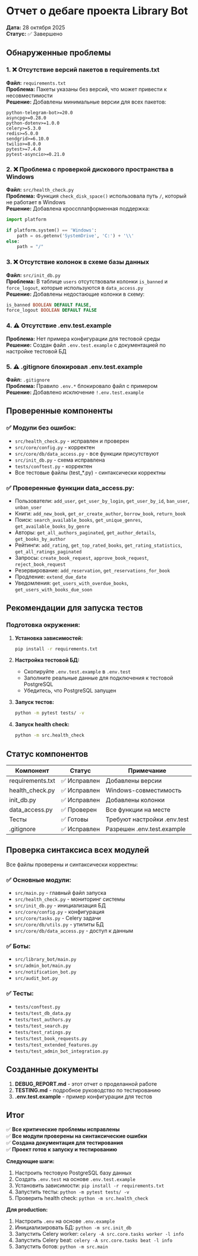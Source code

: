 # Отчет о дебаге проекта Library Bot

**Дата:** 28 октября 2025  
**Статус:** ✅ Завершено

## Обнаруженные проблемы

### 1. ❌ Отсутствие версий пакетов в requirements.txt
**Файл:** `requirements.txt`  
**Проблема:** Пакеты указаны без версий, что может привести к несовместимости  
**Решение:** Добавлены минимальные версии для всех пакетов:
```
python-telegram-bot>=20.0
asyncpg>=0.28.0
python-dotenv>=1.0.0
celery>=5.3.0
redis>=5.0.0
sendgrid>=6.10.0
twilio>=8.0.0
pytest>=7.4.0
pytest-asyncio>=0.21.0
```

### 2. ❌ Проблема с проверкой дискового пространства в Windows
**Файл:** `src/health_check.py`  
**Проблема:** Функция `check_disk_space()` использовала путь `/`, который не работает в Windows  
**Решение:** Добавлена кроссплатформенная поддержка:
```python
import platform

if platform.system() == 'Windows':
    path = os.getenv('SystemDrive', 'C:') + '\\'
else:
    path = "/"
```

### 3. ❌ Отсутствие колонок в схеме базы данных
**Файл:** `src/init_db.py`  
**Проблема:** В таблице `users` отсутствовали колонки `is_banned` и `force_logout`, которые используются в `data_access.py`  
**Решение:** Добавлены недостающие колонки в схему:
```sql
is_banned BOOLEAN DEFAULT FALSE,
force_logout BOOLEAN DEFAULT FALSE
```

### 4. ⚠️ Отсутствие .env.test.example
**Проблема:** Нет примера конфигурации для тестовой среды  
**Решение:** Создан файл `.env.test.example` с документацией по настройке тестовой БД

### 5. ⚠️ .gitignore блокировал .env.test.example
**Файл:** `.gitignore`  
**Проблема:** Правило `.env.*` блокировало файл с примером  
**Решение:** Добавлено исключение `!.env.test.example`

## Проверенные компоненты

### ✅ Модули без ошибок:
- `src/health_check.py` - исправлен и проверен
- `src/core/config.py` - корректен
- `src/core/db/data_access.py` - все функции присутствуют
- `src/init_db.py` - схема исправлена
- `tests/conftest.py` - корректен
- Все тестовые файлы (test_*.py) - синтаксически корректны

### ✅ Проверенные функции data_access.py:
- Пользователи: `add_user`, `get_user_by_login`, `get_user_by_id`, `ban_user`, `unban_user`
- Книги: `add_new_book`, `get_or_create_author`, `borrow_book`, `return_book`
- Поиск: `search_available_books`, `get_unique_genres`, `get_available_books_by_genre`
- Авторы: `get_all_authors_paginated`, `get_author_details`, `get_books_by_author`
- Рейтинги: `add_rating`, `get_top_rated_books`, `get_rating_statistics`, `get_all_ratings_paginated`
- Запросы: `create_book_request`, `approve_book_request`, `reject_book_request`
- Резервирование: `add_reservation`, `get_reservations_for_book`
- Продление: `extend_due_date`
- Уведомления: `get_users_with_overdue_books`, `get_users_with_books_due_soon`

## Рекомендации для запуска тестов

### Подготовка окружения:

1. **Установка зависимостей:**
   ```bash
   pip install -r requirements.txt
   ```

2. **Настройка тестовой БД:**
   - Скопируйте `.env.test.example` в `.env.test`
   - Заполните реальные данные для подключения к тестовой PostgreSQL
   - Убедитесь, что PostgreSQL запущен

3. **Запуск тестов:**
   ```bash
   python -m pytest tests/ -v
   ```

4. **Запуск health check:**
   ```bash
   python -m src.health_check
   ```

## Статус компонентов

| Компонент | Статус | Примечание |
|-----------|--------|------------|
| requirements.txt | ✅ Исправлен | Добавлены версии |
| health_check.py | ✅ Исправлен | Windows-совместимость |
| init_db.py | ✅ Исправлен | Добавлены колонки |
| data_access.py | ✅ Проверен | Все функции на месте |
| Тесты | ✅ Готовы | Требуют настройки .env.test |
| .gitignore | ✅ Исправлен | Разрешен .env.test.example |

## Проверка синтаксиса всех модулей

Все файлы проверены и синтаксически корректны:

### ✅ Основные модули:
- `src/main.py` - главный файл запуска
- `src/health_check.py` - мониторинг системы
- `src/init_db.py` - инициализация БД
- `src/core/config.py` - конфигурация
- `src/core/tasks.py` - Celery задачи
- `src/core/db/utils.py` - утилиты БД
- `src/core/db/data_access.py` - доступ к данным

### ✅ Боты:
- `src/library_bot/main.py`
- `src/admin_bot/main.py`
- `src/notification_bot.py`
- `src/audit_bot.py`

### ✅ Тесты:
- `tests/conftest.py`
- `tests/test_db_data.py`
- `tests/test_authors.py`
- `tests/test_search.py`
- `tests/test_ratings.py`
- `tests/test_book_requests.py`
- `tests/test_extended_features.py`
- `tests/test_admin_bot_integration.py`

## Созданные документы

1. **DEBUG_REPORT.md** - этот отчет о проделанной работе
2. **TESTING.md** - подробное руководство по тестированию
3. **.env.test.example** - пример конфигурации для тестов

## Итог

✅ **Все критические проблемы исправлены**  
✅ **Все модули проверены на синтаксические ошибки**  
✅ **Создана документация для тестирования**  
✅ **Проект готов к запуску и тестированию**

**Следующие шаги:**
1. Настроить тестовую PostgreSQL базу данных
2. Создать `.env.test` на основе `.env.test.example`
3. Установить зависимости: `pip install -r requirements.txt`
4. Запустить тесты: `python -m pytest tests/ -v`
5. Проверить health check: `python -m src.health_check`

**Для production:**
1. Настроить `.env` на основе `.env.example`
2. Инициализировать БД: `python -m src.init_db`
3. Запустить Celery worker: `celery -A src.core.tasks worker -l info`
4. Запустить Celery beat: `celery -A src.core.tasks beat -l info`
5. Запустить ботов: `python -m src.main`
